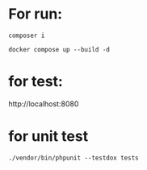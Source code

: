# For run:

```shell
composer i
```

```shell
docker compose up --build -d
```

# for test:

http://localhost:8080

# for unit test

```shell
./vendor/bin/phpunit --testdox tests
```